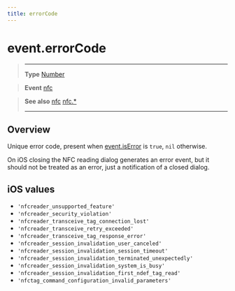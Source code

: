 ```yaml
---
title: errorCode
---
```

# event.errorCode

> --------------------- ------------------------------------------------------------------------------------------
> __Type__              [Number](https://docs.coronalabs.com/api/type/Number.html)

> __Event__             [nfc](/plugin/nfc/event/nfc/)

> __See also__          [nfc](/plugin/nfc/event/nfc/)
>						[nfc.*](/plugin/nfc/)
> --------------------- ------------------------------------------------------------------------------------------

## Overview

Unique error code, present when [event.isError](/plugin/nfc/event/nfc/isError) is `true`, `nil` otherwise.

On iOS closing the NFC reading dialog generates an error event, but it should not be treated as an error, just a notification of a closed dialog.

## iOS values

- `'nfcreader_unsupported_feature'`
- `'nfcreader_security_violation'`
- `'nfcreader_transceive_tag_connection_lost'`
- `'nfcreader_transceive_retry_exceeded'`
- `'nfcreader_transceive_tag_response_error'`
- `'nfcreader_session_invalidation_user_canceled'`
- `'nfcreader_session_invalidation_session_timeout'`
- `'nfcreader_session_invalidation_terminated_unexpectedly'`
- `'nfcreader_session_invalidation_system_is_busy'`
- `'nfcreader_session_invalidation_first_ndef_tag_read'`
- `'nfctag_command_configuration_invalid_parameters'`